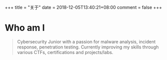 +++
title = "关于"
date = 2018-12-05T13:40:21+08:00
comment = false
+++

# Who am I
> Cybersecurity Junior with a passion for malware analysis, incident response, penetration testing. Currently improving my skills through various CTFs, certifications and projects/labs.



